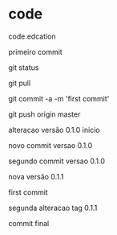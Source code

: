 # code
code.edcation

primeiro commit

git status

git pull

git commit -a -m 'first commit'

git push origin master


alteracao versão 0.1.0 inicio


novo commit versao 0.1.0


segundo commit versao 0.1.0


nova versão 0.1.1

first commit



segunda alteracao tag 0.1.1


commit final